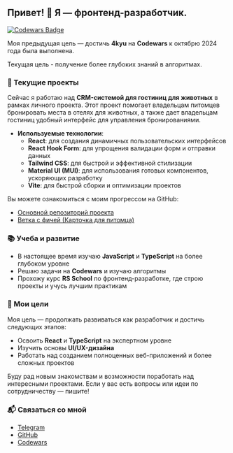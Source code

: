 <!--## Hi there 👋

<p>
  <img src="https://www.codewars.com/users/CrabF/badges/large" />
</p>

🔭 I’m currently working on codewars to get kyu higher. Im started on from 7kyu on last week August 2024. My purpouse - about 5-4kyu to October this year.

I’m working on <a href='https://github.com/azawert/modji-frontend'> pet project</a> - CRM for hotels for pets. So as i’m not merged in main while, here you can see <a href='https://github.com/azawert/modji-frontend/tree/feat/card_for_pet'>my branch</a>. In project i learned new stack: React-hook-form, Tailwind, MUI, Vite.

I keep learning
-->
<!--

Here are some ideas to get you started:

- 🔭 I’m currently working on ...
- 🌱 I’m currently learning ...
- 👯 I’m looking to collaborate on ...
- 🤔 I’m looking for help with ...
- 💬 Ask me about ...
- 📫 How to reach me: ...
- 😄 Pronouns: ...
- ⚡ Fun fact: ...
-->
## Привет! 👋 Я — фронтенд-разработчик.

[![Codewars Badge](https://www.codewars.com/users/CrabF/badges/large)](https://www.codewars.com/users/CrabF)

Моя предыдущая цель — достичь **4kyu** на **Codewars** к октябрю 2024 года была выполнена.
 
Текущая цель - получение более глубоких знаний в алгоритмах.

### 🚀 Текущие проекты
Сейчас я работаю над **CRM-системой для гостиниц для животных** в рамках личного проекта. Этот проект помогает владельцам питомцев бронировать места в отелях для животных, а также дает владельцам гостиниц удобный интерфейс для управления бронированиями.

- **Используемые технологии**:
  - **React**: для создания динамичных пользовательских интерфейсов
  - **React Hook Form**: для упрощения валидации форм и отправки данных
  - **Tailwind CSS**: для быстрой и эффективной стилизации
  - **Material UI (MUI)**: для использования готовых компонентов, ускоряющих разработку
  - **Vite**: для быстрой сборки и оптимизации проектов

Вы можете ознакомиться с моим прогрессом на GitHub:
- [Основной репозиторий проекта](https://github.com/azawert/modji-frontend)
- [Ветка с фичей (Карточка для питомца)](https://github.com/azawert/modji-frontend/tree/feat/card_for_pet)

### 📚 Учеба и развитие
- В настоящее время изучаю **JavaScript** и **TypeScript** на более глубоком уровне
- Решаю задачи на **Codewars** и изучаю алгоритмы
- Прохожу курс **RS School** по фронтенд-разработке, где строю проекты и учусь лучшим практикам

### 🌱 Мои цели

Моя цель — продолжать развиваться как разработчик и достичь следующих этапов:
- Освоить **React** и **TypeScript** на экспертном уровне
- Изучить основы **UI/UX-дизайна**
- Работать над созданием полноценных веб-приложений и более сложных проектов

Буду рад новым знакомствам и возможности поработать над интересными проектами. Если у вас есть вопросы или идеи по сотрудничеству — пишите!

### 📬 Связаться со мной
- [Telegram](https://t.me/hokrdak)
- [GitHub](https://github.com/CrabF)
- [Codewars](https://www.codewars.com/users/CrabF)
